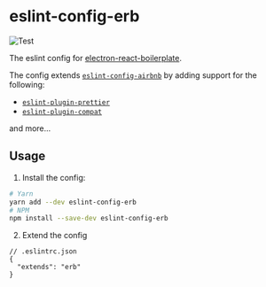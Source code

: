 # eslint-config-erb

![Test](https://github.com/electron-react-boilerplate/eslint-config-erb/workflows/Test/badge.svg)

The eslint config for [electron-react-boilerplate](https://github.com/electron-react-boilerplate/electron-react-boilerplate).

The config extends [`eslint-config-airbnb`](https://www.npmjs.com/package/eslint-config-airbnb) by adding support for the following:

- [`eslint-plugin-prettier`](https://github.com/prettier/eslint-plugin-prettier)
- [`eslint-plugin-compat`](https://github.com/amilajack/eslint-plugin-compat)

and more...

## Usage

1. Install the config:

```bash
# Yarn
yarn add --dev eslint-config-erb
# NPM
npm install --save-dev eslint-config-erb
```

2. Extend the config

```jsonc
// .eslintrc.json
{
  "extends": "erb"
}
```

